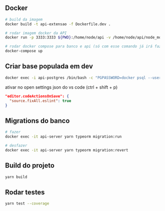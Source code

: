 ## Docker
```bash
# build da imagem
docker build -t api-extensao -f Dockerfile.dev .

# rodar imagem docker da API
docker run -p 3333:3333 ${PWD}:/home/node/api -v /home/node/api/node_modules api-extensao

# rodar docker compose para banco e api (só com esse comando já irá fazer tudo)
docker-compose up
```

## Criar base populada em dev
```bash
docker exec -i api-postgres /bin/bash -c "PGPASSWORD=docker psql --username postgres data" < dump_27-04-2021_09_57_07.sql

```

ativar no open settings json do vs code (ctrl + shift + p)

```json
"editor.codeActionsOnSave": {
  "source.fixAll.eslint": true
}
```


## Migrations do banco

```bash
# fazer
docker exec -it api-server yarn typeorm migration:run

# desfazer
docker exec -it api-server yarn typeorm migration:revert
```

## Build do projeto
```bash
yarn build
```

## Rodar testes
```bash
yarn test --coverage
```
